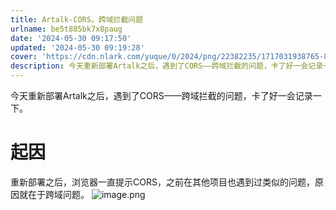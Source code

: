 ```yaml
---
title: Artalk-CORS，跨域拦截问题
urlname: be5t885bk7x8paug
date: '2024-05-30 09:17:50'
updated: '2024-05-30 09:19:28'
cover: 'https://cdn.nlark.com/yuque/0/2024/png/22382235/1717031938765-8b84abf0-17db-4607-b29a-48aa1918ef60.png'
description: 今天重新部署Artalk之后，遇到了CORS——跨域拦截的问题，卡了好一会记录一下。起因重新部署之后，浏览器一直提示CORS，之前在其他项目也遇到过类似的问题，原因就在于跨域问题。
---
```

今天重新部署Artalk之后，遇到了CORS——跨域拦截的问题，卡了好一会记录一下。

# 起因
重新部署之后，浏览器一直提示CORS，之前在其他项目也遇到过类似的问题，原因就在于跨域问题。
![image.png](https://oss1.aistar.cool/elog-offer-now/32123bd190a0483a54c687a0a89538a3.png)
